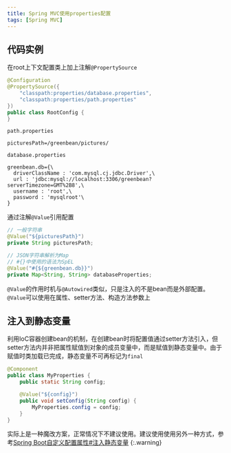 ```yaml
---
title: Spring MVC使用properties配置
tags: [Spring MVC]
---
```


## 代码实例

在root上下文配置类上加上注解`@PropertySource`

```java
@Configuration  
@PropertySource({  
    "classpath:properties/database.properties",  
    "classpath:properties/path.properties"
})
public class RootConfig {
}
```

`path.properties`

```properties
picturesPath=/greenbean/pictures/
```

`database.properties`

```properties
greenbean.db={\  
  driverClassName : 'com.mysql.cj.jdbc.Driver',\  
  url : 'jdbc:mysql://localhost:3306/greenbean?serverTimezone=GMT%2B8',\  
  username : 'root',\  
  password : 'mysqlroot'\  
}
```

通过注解`@Value`引用配置

```java
// 一般字符串
@Value("${picturesPath}")
private String picturesPath;
```

```java
// JSON字符串解析为Map
// #{}中使用的语法为SpEL
@Value("#{${greenbean.db}}")
private Map<String, String> databaseProperties;
```

`@Value`的作用时机与`@Autowired`类似，只是注入的不是bean而是外部配置。`@Value`可以使用在属性、setter方法、构造方法参数上

## 注入到静态变量

利用IoC容器创建bean的机制，在创建bean时将配置值通过setter方法引入，但setter方法内并非把属性赋值到对象的成员变量中，而是赋值到静态变量中。由于赋值时类加载已完成，静态变量不可再标记为`final`

```java
@Component
public class MyProperties {
    public static String config;

    @Value("${config}")
    public void setConfig(String config) {
        MyProperties.config = config;
    }
}
```


实际上是一种魔改方案，正常情况下不建议使用。建议使用使用另外一种方式，参考[Spring Boot自定义配置属性#注入静态变量](https://blog.oliverclio.com/2018/10/30/Spring-Boot%E8%87%AA%E5%AE%9A%E4%B9%89%E9%85%8D%E7%BD%AE%E5%B1%9E%E6%80%A7.html#%E6%B3%A8%E5%85%A5%E9%9D%99%E6%80%81%E5%8F%98%E9%87%8F)
{:.warning}